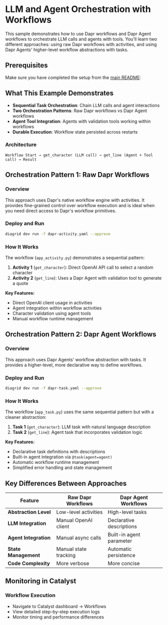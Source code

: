 
# LLM and Agent Orchestration with Workflows

This sample demonstrates how to use Dapr workflows and Dapr Agent workflows to orchestrate LLM calls and agents with tools. You'll learn two different approaches: using raw Dapr workflows with activities, and using Dapr Agents' higher-level workflow abstractions with tasks.

## Prerequisites

Make sure you have completed the setup from the [main README](../README.md):

## What This Example Demonstrates

- **Sequential Task Orchestration**: Chain LLM calls and agent interactions
- **Two Orchestration Patterns**: Raw Dapr workflows vs Dapr Agent workflows
- **Agent Tool Integration**: Agents with validation tools working within workflows
- **Durable Execution**: Workflow state persisted across restarts


### Architecture
```
Workflow Start → get_character (LLM call) → get_line (Agent + Tool call) → Result
```

## Orchestration Pattern 1: Raw Dapr Workflows

### Overview
This approach uses Dapr's native workflow engine with activities. It provides fine-grained control over workflow execution and is ideal when you need direct access to Dapr's workflow primitives.

### Deploy and Run
```bash
diagrid dev run -f dapr-activity.yaml --approve
```

### How It Works
The workflow (`app_activity.py`) demonstrates a sequential pattern:

1. **Activity 1** (`get_character`): Direct OpenAI API call to select a random character
2. **Activity 2** (`get_line`): Uses a Dapr Agent with validation tool to generate a quote

**Key Features:**
- Direct OpenAI client usage in activities
- Agent integration within workflow activities
- Character validation using agent tools
- Manual workflow runtime management

## Orchestration Pattern 2: Dapr Agent Workflows

### Overview
This approach uses Dapr Agents' workflow abstraction with tasks. It provides a higher-level, more declarative way to define workflows.

### Deploy and Run
```bash
diagrid dev run -f dapr-task.yaml --approve
```

### How It Works
The workflow (`app_task.py`) uses the same sequential pattern but with a cleaner abstraction:

1. **Task 1** (`get_character`): LLM task with natural language description
2. **Task 2** (`get_line`): Agent task that incorporates validation logic

**Key Features:**
- Declarative task definitions with descriptions
- Built-in agent integration via `@task(agent=agent)`
- Automatic workflow runtime management
- Simplified error handling and state management

## Key Differences Between Approaches

| Feature | Raw Dapr Workflows | Dapr Agent Workflows |
|---------|-------------------|---------------------|
| **Abstraction Level** | Low-level activities | High-level tasks |
| **LLM Integration** | Manual OpenAI client | Declarative descriptions |
| **Agent Integration** | Manual async calls | Built-in agent parameter |
| **State Management** | Manual state tracking | Automatic persistence |
| **Code Complexity** | More verbose | More concise |

## Monitoring in Catalyst

### Workflow Execution
- Navigate to Catalyst dashboard → Workflows
- View detailed step-by-step execution logs
- Monitor timing and performance differences
